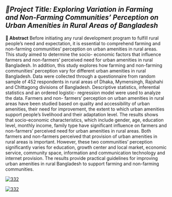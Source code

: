 ## <i>**📘Project Title:** Exploring Variation in Farming and Non-Farming Communities’ Perception on Urban Amenities in Rural Areas of Bangladesh</i> <br>

**🎯 Abstract** 
Before initiating any rural development program to fulfill rural people’s need and expectation, it is essential to comprehend farming and non-farming communities’ perception on urban amenities in rural areas. This study aimed to determine the socio- economic factors that influence farmers and non-farmers’ perceived need for urban amenities in rural Bangladesh. In addition, this study explores how farming and non-farming communities’ perception vary for different urban amenities in rural Bangladesh. Data were collected through a questionnaire from random sample of 452 respondents in rural areas of Dhaka, Mymensingh, Rajshahi and Chittagong divisions of Bangladesh. Descriptive statistics, inferential statistics and an ordered logistic- regression model were used to analyze the data. Farmers and non- farmers’ perception on urban amenities in rural areas have been studied based on quality and accessibility of urban amenities, their need for improvement, the extent to which urban amenities support people’s livelihood and their adaptation level. The results shows that socio-economic characteristics, which include gender, age, education level, monthly income, family type have significant influence on farmers and non-farmers’ perceived need for urban amenities in rural areas. Both farmers and non-farmers perceived that provision of urban amenities in rural areas is important. However, these two communities’ perception significantly varies for education, growth center and local market, economic service, community space, information and communication technology and internet provision. The results provide practical guidelines for improving urban amenities in rural Bangladesh to support farming and non-farming communities. 
<br>

[![332](https://img.shields.io/static/v1?label=Full%20Article&message=%20&color=0A66C2&style=for-the-badge)](Report.pdf) <br>

[![332](https://img.shields.io/static/v1?label=Field%20Survey%20Presentation&message=%20&color=FFD700&style=for-the-badge)](332.pdf) <br>
<br>

